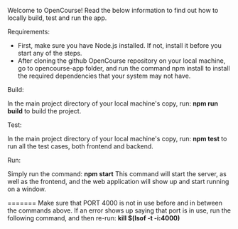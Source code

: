 Welcome to OpenCourse!
Read the below information to find out how to locally build, test and run the app.

Requirements:

- First, make sure you have Node.js installed. If not, install it before you start any of the steps.
- After cloning the github OpenCourse repository on your local machine, go to opencourse-app folder, and run the command npm install to install the required dependencies that your system may not have.

Build:

In the main project directory of your local machine's copy, run: 
**npm run build** 
to build the project.

Test:

In the main project directory of your local machine's copy, run:
**npm test**
to run all the test cases, both frontend and backend.

Run:

Simply run the command:
**npm start**
This command will start the server, as well as the frontend, and the web application will show up and 
start running on a window.

=======
Make sure that PORT 4000 is not in use before and in between the commands above. If an error shows up saying that port is in use, run the following
command, and then re-run: **kill $(lsof -t -i:4000)**
